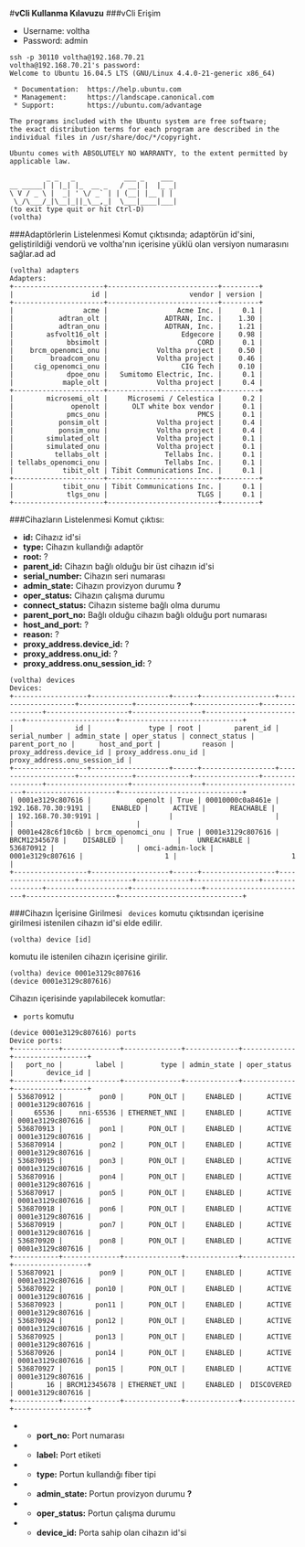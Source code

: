 #**vCli Kullanma Kılavuzu**
###vCli Erişim
* Username: voltha
* Password: admin
```
ssh -p 30110 voltha@192.168.70.21
voltha@192.168.70.21's password: 
Welcome to Ubuntu 16.04.5 LTS (GNU/Linux 4.4.0-21-generic x86_64)

 * Documentation:  https://help.ubuntu.com
 * Management:     https://landscape.canonical.com
 * Support:        https://ubuntu.com/advantage

The programs included with the Ubuntu system are free software;
the exact distribution terms for each program are described in the
individual files in /usr/share/doc/*/copyright.

Ubuntu comes with ABSOLUTELY NO WARRANTY, to the extent permitted by
applicable law.

         _ _   _            ___ _    ___
__ _____| | |_| |_  __ _   / __| |  |_ _|
\ V / _ \ |  _| ' \/ _` | | (__| |__ | |
 \_/\___/_|\__|_||_\__,_|  \___|____|___|
(to exit type quit or hit Ctrl-D)
(voltha) 

```
###Adaptörlerin Listelenmesi
Komut çıktısında; adaptörün id'sini, geliştirildiği vendorü ve voltha'nın içerisine yüklü olan versiyon numarasını sağlar.ad    ad
```
(voltha) adapters
Adapters:
+----------------------+---------------------------+---------+
|                   id |                    vendor | version |
+----------------------+---------------------------+---------+
|                 acme |                 Acme Inc. |     0.1 |
|           adtran_olt |              ADTRAN, Inc. |    1.30 |
|           adtran_onu |              ADTRAN, Inc. |    1.21 |
|        asfvolt16_olt |                  Edgecore |    0.98 |
|             bbsimolt |                      CORD |     0.1 |
|    brcm_openomci_onu |            Voltha project |    0.50 |
|         broadcom_onu |            Voltha project |    0.46 |
|     cig_openomci_onu |                  CIG Tech |    0.10 |
|             dpoe_onu |   Sumitomo Electric, Inc. |     0.1 |
|            maple_olt |            Voltha project |     0.4 |
+----------------------+---------------------------+---------+
|        microsemi_olt |     Microsemi / Celestica |     0.2 |
|              openolt |      OLT white box vendor |     0.1 |
|             pmcs_onu |                      PMCS |     0.1 |
|           ponsim_olt |            Voltha project |     0.4 |
|           ponsim_onu |            Voltha project |     0.4 |
|        simulated_olt |            Voltha project |     0.1 |
|        simulated_onu |            Voltha project |     0.1 |
|          tellabs_olt |              Tellabs Inc. |     0.1 |
| tellabs_openomci_onu |              Tellabs Inc. |     0.1 |
|            tibit_olt | Tibit Communications Inc. |     0.1 |
+----------------------+---------------------------+---------+
|            tibit_onu | Tibit Communications Inc. |     0.1 |
|             tlgs_onu |                      TLGS |     0.1 |
+----------------------+---------------------------+---------+

```
###Cihazların Listelenmesi
Komut çıktısı:<br/>
* **id:** Cihazız id'si
* **type:** Cihazın kullandığı adaptör
* **root:** ?
* **parent_id:** Cihazın bağlı olduğu bir üst cihazın id'si
* **serial_number:** Cihazın seri numarası
* **admin_state:** Cihazın provizyon durumu **?**
* **oper_status:** Cihazın çalışma durumu
* **connect_status:** Cihazın sisteme bağlı olma durumu
* **parent_port_no:** Bağlı olduğu cihazın bağlı olduğu port numarası
* **host_and_port:** ?
* **reason:** ?
* **proxy_address.device_id:** ?
* **proxy_address.onu_id:** ?
* **proxy_address.onu_session_id:** ?
```
(voltha) devices
Devices:
+------------------+-------------------+------+------------------+--------------------+-------------+-------------+----------------+----------------+--------------------+-----------------+-------------------------+----------------------+------------------------------+
|               id |              type | root |        parent_id |      serial_number | admin_state | oper_status | connect_status | parent_port_no |      host_and_port |          reason | proxy_address.device_id | proxy_address.onu_id | proxy_address.onu_session_id |
+------------------+-------------------+------+------------------+--------------------+-------------+-------------+----------------+----------------+--------------------+-----------------+-------------------------+----------------------+------------------------------+
| 0001e3129c807616 |           openolt | True | 00010000c0a8461e | 192.168.70.30:9191 |     ENABLED |      ACTIVE |      REACHABLE |                | 192.168.70.30:9191 |                 |                         |                      |                              |
| 0001e428c6f10c6b | brcm_openomci_onu | True | 0001e3129c807616 |       BRCM12345678 |    DISABLED |             |    UNREACHABLE |      536870912 |                    | omci-admin-lock |        0001e3129c807616 |                    1 |                            1 |
+------------------+-------------------+------+------------------+--------------------+-------------+-------------+----------------+----------------+--------------------+-----------------+-------------------------+----------------------+------------------------------+

```
###Cihazın İçerisine Girilmesi
``` devices```  komutu çıktısından içerisine girilmesi istenilen cihazın id'si elde edilir.<br/>
```
(voltha) device [id]
```
komutu ile istenilen cihazın içerisine girilir.
```
(voltha) device 0001e3129c807616
(device 0001e3129c807616) 
```
Cihazın içerisinde yapılabilecek komutlar:
 * ``` ports ``` komutu
 ```
 (device 0001e3129c807616) ports
 Device ports:
 +-----------+--------------+--------------+-------------+-------------+------------------+
 |   port_no |        label |         type | admin_state | oper_status |        device_id |
 +-----------+--------------+--------------+-------------+-------------+------------------+
 | 536870912 |         pon0 |      PON_OLT |     ENABLED |      ACTIVE | 0001e3129c807616 |
 |     65536 |    nni-65536 | ETHERNET_NNI |     ENABLED |      ACTIVE | 0001e3129c807616 |
 | 536870913 |         pon1 |      PON_OLT |     ENABLED |      ACTIVE | 0001e3129c807616 |
 | 536870914 |         pon2 |      PON_OLT |     ENABLED |      ACTIVE | 0001e3129c807616 |
 | 536870915 |         pon3 |      PON_OLT |     ENABLED |      ACTIVE | 0001e3129c807616 |
 | 536870916 |         pon4 |      PON_OLT |     ENABLED |      ACTIVE | 0001e3129c807616 |
 | 536870917 |         pon5 |      PON_OLT |     ENABLED |      ACTIVE | 0001e3129c807616 |
 | 536870918 |         pon6 |      PON_OLT |     ENABLED |      ACTIVE | 0001e3129c807616 |
 | 536870919 |         pon7 |      PON_OLT |     ENABLED |      ACTIVE | 0001e3129c807616 |
 | 536870920 |         pon8 |      PON_OLT |     ENABLED |      ACTIVE | 0001e3129c807616 |
 +-----------+--------------+--------------+-------------+-------------+------------------+
 | 536870921 |         pon9 |      PON_OLT |     ENABLED |      ACTIVE | 0001e3129c807616 |
 | 536870922 |        pon10 |      PON_OLT |     ENABLED |      ACTIVE | 0001e3129c807616 |
 | 536870923 |        pon11 |      PON_OLT |     ENABLED |      ACTIVE | 0001e3129c807616 |
 | 536870924 |        pon12 |      PON_OLT |     ENABLED |      ACTIVE | 0001e3129c807616 |
 | 536870925 |        pon13 |      PON_OLT |     ENABLED |      ACTIVE | 0001e3129c807616 |
 | 536870926 |        pon14 |      PON_OLT |     ENABLED |      ACTIVE | 0001e3129c807616 |
 | 536870927 |        pon15 |      PON_OLT |     ENABLED |      ACTIVE | 0001e3129c807616 |
 |        16 | BRCM12345678 | ETHERNET_UNI |     ENABLED |  DISCOVERED | 0001e3129c807616 |
 +-----------+--------------+--------------+-------------+-------------+------------------+
 ```
 * * **port_no:** Port numarası
 * * **label:** Port etiketi
 * * **type:** Portun kullandığı fiber tipi
 * * **admin_state:** Portun provizyon durumu **?**
 * * **oper_status:**  Portun çalışma durumu
 * * **device_id:** Porta sahip olan cihazın id'si